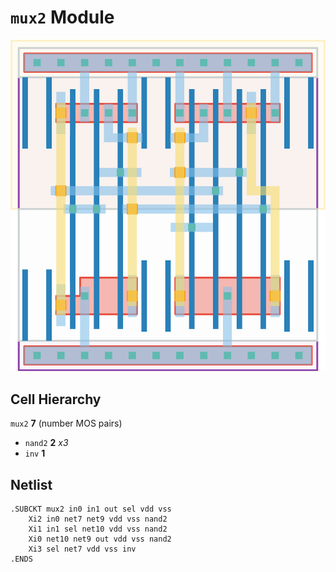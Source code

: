 # `mux2` Module
![Layout](mux2.png)

## Cell Hierarchy

`mux2` **7** (number MOS pairs)
- `nand2` **2** *x3*
- `inv` **1**

## Netlist

```
.SUBCKT mux2 in0 in1 out sel vdd vss
    Xi2 in0 net7 net9 vdd vss nand2
    Xi1 in1 sel net10 vdd vss nand2
    Xi0 net10 net9 out vdd vss nand2
    Xi3 sel net7 vdd vss inv
.ENDS
```
